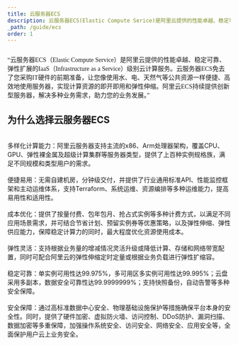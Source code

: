 ```yaml
---
title: 云服务器ECS
description: 云服务器ECS(Elastic Compute Serice)是阿里云提供的性能卓越、稳定可靠、弹性扩展的Iaas云计算服务。
_path: /guide/ecs
order: 1
---
```

<div style="margin: 5% 0;font-family: '微软雅黑',serif">
“云服务器ECS（Elastic Compute Service）是阿里云提供的性能卓越、稳定可靠、弹性扩展的IaaS（Infrastructure as a Service）级别云计算服务。云服务器ECS免去了您采购IT硬件的前期准备，让您像使用水、电、天然气等公共资源一样便捷、高效地使用服务器，实现计算资源的即开即用和弹性伸缩。阿里云ECS持续提供创新型服务器，解决多种业务需求，助力您的业务发展。”
</div>

## 为什么选择云服务器ECS
<br>
多样化计算能力：阿里云服务器支持主流的x86、Arm处理器架构，覆盖CPU、GPU、弹性裸金属及超级计算集群等服务器类型，提供了上百种实例规格族，满足不同规模和类型用户的需求。
<br><br>
便捷易用：无需自建机房，分钟级交付，并提供了行业通用标准API、性能监控框架和主动运维体系，支持Terraform、系统运维、资源编排等多种运维能力，提高易用性和适用性。
<br><br>
成本优化：提供了按量付费、包年包月、抢占式实例等多种计费方式，以满足不同应用场景需求，并可结合节省计划、预留实例券等优惠策略，以及弹性伸缩、弹性供应能力，保障稳定计算力的同时，最大程度优化资源使用成本。
<br><br>
弹性灵活：支持根据业务量的增减情况灵活升级或降低计算、存储和网络带宽配置，同时可配合阿里云的弹性伸缩定时定量或根据业务负载进行弹性扩缩容。
<br><br>
稳定可靠：单实例可用性达99.975%，多可用区多实例可用性达99.995%；云盘采用多副本，数据安全可靠性达99.9999999%；支持快照备份，自动告警等多种安全保障。
<br><br>
安全保障：通过高标准数据中心安全、物理基础设施保护等措施确保平台本身的安全性。同时，提供了硬件加密、虚拟防火墙、访问控制、DDoS防护、漏洞扫描、数据加密等多重保障，加强操作系统安全、访问安全、网络安全、应用安全等，全面保护用户云上业务安全。
<br><br>
